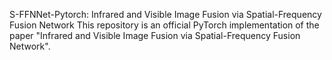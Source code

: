 S-FFNNet-Pytorch: Infrared and Visible Image Fusion via Spatial-Frequency Fusion Network
This repository is an official PyTorch implementation of the paper "Infrared and Visible Image Fusion via Spatial-Frequency Fusion Network".